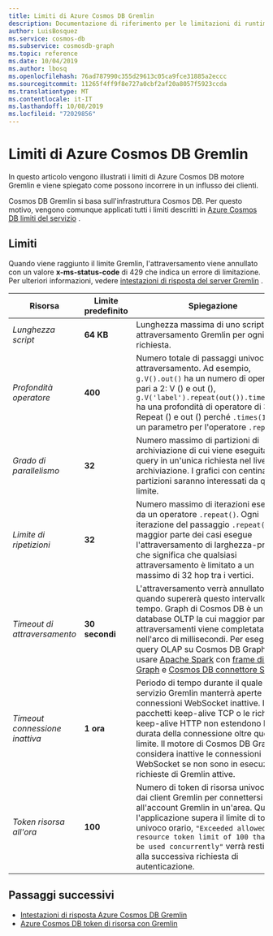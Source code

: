 ```yaml
---
title: Limiti di Azure Cosmos DB Gremlin
description: Documentazione di riferimento per le limitazioni di runtime del motore di gestione dei grafi
author: LuisBosquez
ms.service: cosmos-db
ms.subservice: cosmosdb-graph
ms.topic: reference
ms.date: 10/04/2019
ms.author: lbosq
ms.openlocfilehash: 76ad787990c355d29613c05ca9fce31885a2eccc
ms.sourcegitcommit: 11265f4ff9f8e727a0cbf2af20a8057f5923ccda
ms.translationtype: MT
ms.contentlocale: it-IT
ms.lasthandoff: 10/08/2019
ms.locfileid: "72029856"
---
```

# <a name="azure-cosmos-db-gremlin-limits"></a>Limiti di Azure Cosmos DB Gremlin
In questo articolo vengono illustrati i limiti di Azure Cosmos DB motore Gremlin e viene spiegato come possono incorrere in un influsso dei clienti.

Cosmos DB Gremlin si basa sull'infrastruttura Cosmos DB. Per questo motivo, vengono comunque applicati tutti i limiti descritti in [Azure Cosmos DB limiti del servizio](https://docs.microsoft.com/azure/cosmos-db/concepts-limits) . 

## <a name="limits"></a>Limiti

Quando viene raggiunto il limite Gremlin, l'attraversamento viene annullato con un valore **x-ms-status-code** di 429 che indica un errore di limitazione. Per ulteriori informazioni, vedere [intestazioni di risposta del server Gremlin](gremlin-limits.md) .

**Risorsa**    | **Limite predefinito** | **Spiegazione**
--- | --- | ---
*Lunghezza script* | **64 KB** | Lunghezza massima di uno script di attraversamento Gremlin per ogni richiesta.
*Profondità operatore* | **400** |  Numero totale di passaggi univoci in un attraversamento. Ad esempio, ```g.V().out()``` ha un numero di operatori pari a 2: V () e out (), ```g.V('label').repeat(out()).times(100)``` ha una profondità di operatore di 3: V (), Repeat () e out () perché ```.times(100)``` è un parametro per l'operatore ```.repeat()```.
*Grado di parallelismo* | **32** | Numero massimo di partizioni di archiviazione di cui viene eseguita una query in un'unica richiesta nel livello di archiviazione. I grafici con centinaia di partizioni saranno interessati da questo limite.
*Limite di ripetizioni* | **32** | Numero massimo di iterazioni eseguibili da un operatore ```.repeat()```. Ogni iterazione del passaggio ```.repeat()``` nella maggior parte dei casi esegue l'attraversamento di larghezza-primo, il che significa che qualsiasi attraversamento è limitato a un massimo di 32 hop tra i vertici.
*Timeout di attraversamento* | **30 secondi** | L'attraversamento verrà annullato quando supererà questo intervallo di tempo. Graph di Cosmos DB è un database OLTP la cui maggior parte di attraversamenti viene completata nell'arco di millisecondi. Per eseguire query OLAP su Cosmos DB Graph, usare [Apache Spark](https://azure.microsoft.com/services/cosmos-db/) con [frame di dati Graph](https://spark.apache.org/docs/latest/sql-programming-guide.html#datasets-and-dataframes) e [Cosmos DB connettore Spark](https://github.com/Azure/azure-cosmosdb-spark).
*Timeout connessione inattiva* | **1 ora** | Periodo di tempo durante il quale il servizio Gremlin manterrà aperte le connessioni WebSocket inattive. I pacchetti keep-alive TCP o le richieste keep-alive HTTP non estendono la durata della connessione oltre questo limite. Il motore di Cosmos DB Graph considera inattive le connessioni WebSocket se non sono in esecuzione richieste di Gremlin attive.
*Token risorsa all'ora* | **100** | Numero di token di risorsa univoci usati dai client Gremlin per connettersi all'account Gremlin in un'area. Quando l'applicazione supera il limite di token univoco orario, `"Exceeded allowed resource token limit of 100 that can be used concurrently"` verrà restituito alla successiva richiesta di autenticazione.

## <a name="next-steps"></a>Passaggi successivi
* [Intestazioni di risposta Azure Cosmos DB Gremlin](gremlin-headers.md) 
* [Azure Cosmos DB token di risorsa con Gremlin](how-to-use-resource-tokens-gremlin.md)
